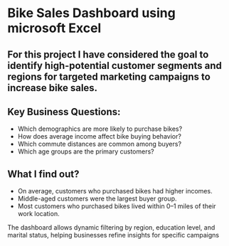 # Bike Sales Dashboard using microsoft Excel

## For this project I have considered the goal to identify high-potential customer segments and regions for targeted marketing campaigns to increase bike sales.

## Key Business Questions:
 - Which demographics are more likely to purchase bikes?
 - How does average income affect bike buying behavior?
 - Which commute distances are common among buyers?
 - Which age groups are the primary customers?

## What I find out?
 - On average, customers who purchased bikes had higher incomes.
 - Middle-aged customers were the largest buyer group.
 - Most customers who purchased bikes lived within 0–1 miles of their work location.

The dashboard allows dynamic filtering by region, education level, and marital status, helping businesses refine insights for specific campaigns
